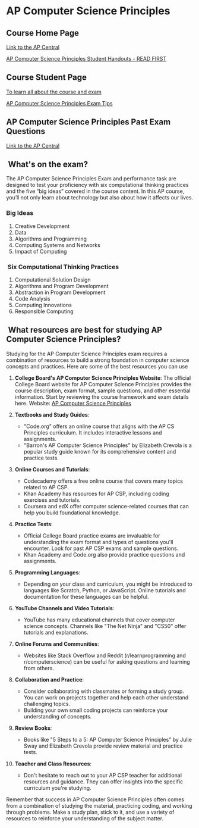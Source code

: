 # AP Computer Science Principles

## Course Home Page

[Link to the AP Central](https://apcentral.collegeboard.org/courses/ap-computer-science-principles/course)

[AP Computer Science Principles Student Handouts - READ FIRST](https://apcentral.collegeboard.org/pdf/ap-csp-student-task-directions.pdf)

## Course Student Page

[To learn all about the course and exam](https://apstudents.collegeboard.org/courses/ap-computer-science-principles/assessment)

[AP Computer Science Principles Exam Tips](https://apstudents.collegeboard.org/courses/ap-computer-science-principles/assessment-tips)

## AP Computer Science Principles Past Exam Questions

[Link to the AP Central](https://apcentral.collegeboard.org/courses/ap-computer-science-principles/exam/past-exam-questions)

##  What's on the exam?

The AP Computer Science Principles Exam and performance task are designed to test your proficiency with six computational thinking practices and the five “big ideas” covered in the course content. In this AP course, you’ll not only learn about technology but also about how it affects our lives.

### Big Ideas

1. Creative Development
1. Data
1. Algorithms and Programming
1. Computing Systems and Networks
1. Impact of Computing

###  Six Computational Thinking Practices

1. Computational Solution Design
1. Algorithms and Program Development
1. Abstraction in Program Development
1. Code Analysis
1. Computing Innovations
1. Responsible Computing

##  What resources are best for studying AP Computer Science Principles?

Studying for the AP Computer Science Principles exam requires a combination of resources to build a strong foundation in computer science concepts and practices. Here are some of the best resources you can use

1. **College Board's AP Computer Science Principles Website**:
   The official College Board website for AP Computer Science Principles provides the course description, exam format, sample questions, and other essential information. Start by reviewing the course framework and exam details here.
   Website: [AP Computer Science Principles](https://apcentral.collegeboard.org/courses/ap-computer-science-principles)

2. **Textbooks and Study Guides**:
   - "Code.org" offers an online course that aligns with the AP CS Principles curriculum. It includes interactive lessons and assignments.
   - "Barron's AP Computer Science Principles" by Elizabeth Crevola is a popular study guide known for its comprehensive content and practice tests.

3. **Online Courses and Tutorials**:
   - Codecademy offers a free online course that covers many topics related to AP CSP.
   - Khan Academy has resources for AP CSP, including coding exercises and tutorials.
   - Coursera and edX offer computer science-related courses that can help you build foundational knowledge.

4. **Practice Tests**:
   - Official College Board practice exams are invaluable for understanding the exam format and types of questions you'll encounter. Look for past AP CSP exams and sample questions.
   - Khan Academy and Code.org also provide practice questions and assignments.

5. **Programming Languages**:
   - Depending on your class and curriculum, you might be introduced to languages like Scratch, Python, or JavaScript. Online tutorials and documentation for these languages can be helpful.

6. **YouTube Channels and Video Tutorials**:
   - YouTube has many educational channels that cover computer science concepts. Channels like "The Net Ninja" and "CS50" offer tutorials and explanations.

7. **Online Forums and Communities**:
   - Websites like Stack Overflow and Reddit (r/learnprogramming and r/computerscience) can be useful for asking questions and learning from others.

8. **Collaboration and Practice**:
   - Consider collaborating with classmates or forming a study group. You can work on projects together and help each other understand challenging topics.
   - Building your own small coding projects can reinforce your understanding of concepts.

9. **Review Books**:
   - Books like "5 Steps to a 5: AP Computer Science Principles" by Julie Sway and Elizabeth Crevola provide review material and practice tests.

10. **Teacher and Class Resources**:
    - Don't hesitate to reach out to your AP CSP teacher for additional resources and guidance. They can offer insights into the specific curriculum you're studying.

Remember that success in AP Computer Science Principles often comes from a combination of studying the material, practicing coding, and working through problems. Make a study plan, stick to it, and use a variety of resources to reinforce your understanding of the subject matter.
